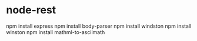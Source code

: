 # node-rest

  npm install express
  npm install body-parser
  npm install windston
  npm install winston
  npm install mathml-to-asciimath

